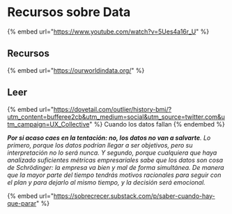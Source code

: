 # Recursos sobre Data

{% embed url="https://www.youtube.com/watch?v=5Ues4a16r_U" %}

## Recursos

{% embed url="https://ourworldindata.org/" %}

## Leer

{% embed url="https://dovetail.com/outlier/history-bmi/?utm_content=bufferee2cb&utm_medium=social&utm_source=twitter.com&utm_campaign=UX_Collective" %}
Cuando los datos fallan
{% endembed %}

_**Por si acaso caes en la tentación: no, los datos no van a salvarte**. Lo primero, porque los datos podrían llegar a ser objetivos, pero su interpretación no lo será nunca. Y segundo, porque cualquiera que haya analizado suficientes métricas empresariales sabe que los datos son cosa de Schrödinger: la empresa va bien y mal de forma simultánea. De manera que la mayor parte del tiempo tendrás motivos racionales para seguir con el plan y para dejarlo al mismo tiempo, y la decisión será emocional._

{% embed url="https://sobrecrecer.substack.com/p/saber-cuando-hay-que-parar" %}
